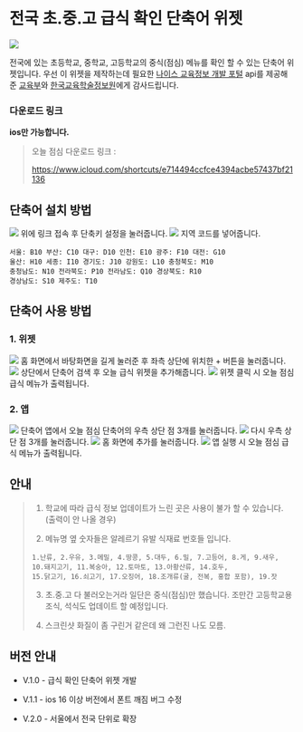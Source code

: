 # **전국 초.중.고 급식 확인 단축어 위젯**
<img src= "https://im.ezgif.com/tmp/ezgif-1-b8a4f434bb.gif">

전국에 있는 초등학교, 중학교, 고등학교의 중식(점심) 메뉴를 확인 할 수 있는 단축어 위젯입니다. 우선 이 위젯을 제작하는데 필요한 [나이스 교육정보 개발 포털](https://open.neis.go.kr/portal/mainPage.do) api를 제공해준 [교육부](https://www.moe.go.kr/main.do?s=moe)와 [한국교육학술정보원](https://www.keris.or.kr/main/main.do)에게 감사드립니다. 



### 다운로드 링크
**ios만 가능합니다.**

> 오늘 점심 다운로드 링크 : 
> 
> https://www.icloud.com/shortcuts/e714494ccfce4394acbe57437bf21136


## 단축어 설치 방법

<img src= "https://media.discordapp.net/attachments/1128409819448082445/1129896625477791824/IMG_9211.jpg?width=150&height=300">
위에 링크 접속 후 단축키 설정을 눌러줍니다. 

<img src= "https://media.discordapp.net/attachments/1128409819448082445/1129896625775595571/IMG_9212.jpg?width=150&height=300">
지역 코드를 넣어줍니다.

```
서울: B10 부산: C10 대구: D10 인천: E10 광주: F10	대전: G10
울산: H10 세종: I10 경기도: J10 강원도: L10 충청북도: M10
충청남도: N10 전라북도: P10 전라남도: Q10 경상북도: R10
경상남도: S10 제주도: T10
```


## 단축어 사용 방법 

### 1. 위젯

<img src= "https://media.discordapp.net/attachments/1128409819448082445/1129283448788504617/2023-07-13_222801702.png">
홈 화면에서 바탕화면을 길게 눌러준 후 좌측 상단에 위치한 + 버튼을 눌러줍니다. 
<img src= "https://media.discordapp.net/attachments/1128409819448082445/1129283448545214474/2023-07-13_222812224.png">
상단에서 단축어 검색 후 오늘 급식 위젯을 추가해줍니다. 
<img src= "https://media.discordapp.net/attachments/1128409819448082445/1129283448297758730/2023-07-13_222822872.png">
위젯 클릭 시 오늘 점심 급식 메뉴가 출력됩니다. 


### 2. 앱

<img src= "https://media.discordapp.net/attachments/1128409819448082445/1129283450768216094/2023-07-13_222833467.png">
단축어 앱에서 오늘 점심 단축어의 우측 상단 점 3개를 눌러줍니다. 
<img src= "hhttps://media.discordapp.net/attachments/1128409819448082445/1129283450478796841/2023-07-13_222842609.png">
다시 우측 상단 점 3개를 눌러줍니다.
<img src= "https://media.discordapp.net/attachments/1128409819448082445/1129283450134876240/2023-07-13_222850182.png">
홈 화면에 추가를 눌러줍니다. 
<img src= "https://media.discordapp.net/attachments/1128409819448082445/1129283449879003146/2023-07-13_222858566.png">
앱 실행 시 오늘 점심 급식 메뉴가 출력됩니다. 


## 안내

> 1. 학교에 따라 급식 정보 업데이트가 느린 곳은 사용이 불가 할 수 있습니다. (출력이 안 나올 경우)
>
> 2. 메뉴명 옆 숫자들은 알레르기 유발 식재료 번호들 입니다. 
> ```
> 1.난류, 2.우유, 3.메밀, 4.땅콩, 5.대두, 6.밀, 7.고등어, 8.게, 9.새우, 10.돼지고기, 11.복숭아, 12.토마토, 13.아황산류, 14.호두,
> 15.닭고기, 16.쇠고기, 17.오징어, 18.조개류(굴, 전복, 홍합 포함), 19.잣
>  ```
>
> 3. 초.중.고 다 불러오는거라 일단은 중식(점심)만 했습니다. 조만간 고등학교용 조식, 석식도 업데이트 할 예정입니다. 
> 
> 4. 스크린샷 화질이 좀 구린거 같은데 왜 그런진 나도 모름.

## 버전 안내 
- V.1.0 - 급식 확인 단축어 위젯 개발

- V.1.1 - ios 16 이상 버전에서 폰트 깨짐 버그 수정

- V.2.0 - 서울에서 전국 단위로 확장








